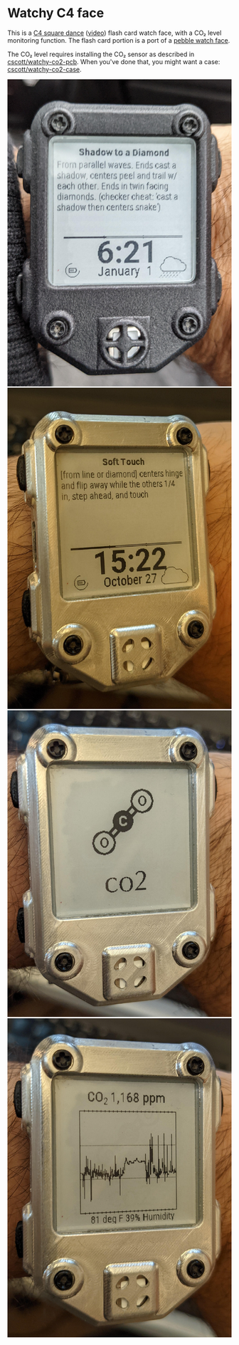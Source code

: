 Watchy C4 face
==============

This is a
[C4 square dance](https://en.wikipedia.org/wiki/Challenge_square_dance)
([video](https://www.youtube.com/watch?v=V38pVxGHWwU)) flash card
watch face, with a CO₂ level monitoring function.  The flash card
portion is a port of a
[pebble watch face](https://github.com/cscott/pebble-c4).

The CO₂ level requires installing the CO₂ sensor as described in
[cscott/watchy-co2-pcb](https://github.com/cscott/watchy-co2-pcb#readme).
When you've done that, you might want a case:
[cscott/watchy-co2-case](https://github.com/cscott/watchy-co2-case#readme).

![Flashcard and time (nylon case)](./photos/flashcard2.jpg)
![Flashcard and time (aluminum case)](./photos/flashcard.jpg)
![CO₂ selector screen](./photos/co2selector.jpg)
![CO₂ graph](./photos/graph.jpg)
